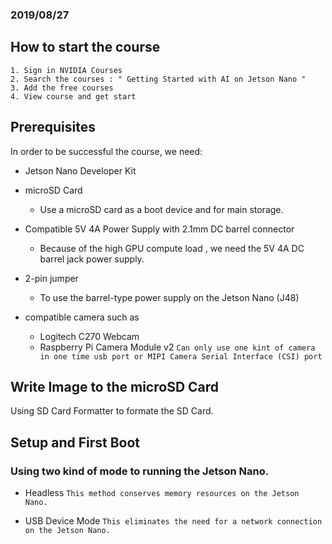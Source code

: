 ### 2019/08/27

## How to start the course
    1. Sign in NVIDIA Courses
    2. Search the courses : " Getting Started with AI on Jetson Nano "
    3. Add the free courses
    4. View course and get start
  
## Prerequisites
  In order to be successful the course, we need:

  * Jetson Nano Developer Kit
  
  * microSD Card
    * Use a microSD card as a boot device and for main storage. 
    
  * Compatible 5V 4A Power Supply with 2.1mm DC barrel connector
    * Because of the high GPU compute load , we need the 5V 4A DC barrel jack power supply.
    
  * 2-pin jumper
    * To use the barrel-type power supply on the Jetson Nano (J48)
  
  * compatible camera such as
    * Logitech C270 Webcam
    * Raspberry Pi Camera Module v2
    `Can only use one kint of camera in one time usb port or MIPI Camera Serial Interface (CSI) port`

## Write Image to the microSD Card
  Using SD Card Formatter to formate the SD Card.
  
## Setup and First Boot
  ### Using two kind of mode to running the Jetson Nano.
  * Headless 
  `This method conserves memory resources on the Jetson Nano.`
  
  * USB Device Mode
  `This eliminates the need for a network connection on the Jetson Nano.`
      
 



  

